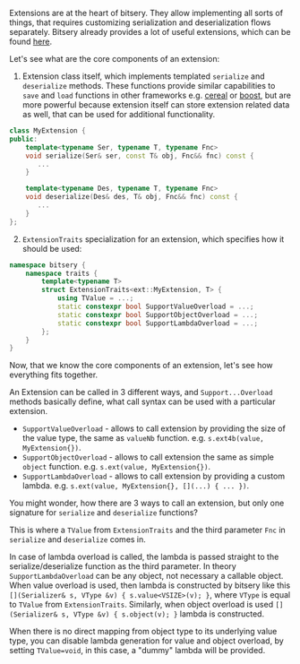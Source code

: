 Extensions are at the heart of bitsery. They allow implementing all sorts of things, that requires customizing serialization and deserialization flows separately.
Bitsery already provides a lot of useful extensions, which can be found [here](../../include/bitsery/ext).

Let's see what are the core components of an extension:

1. Extension class itself, which implements templated `serialize` and `deserialize` methods. These functions provide similar capabilities to `save` and `load` functions in other frameworks e.g. [cereal](https://uscilab.github.io/cereal/) or [boost](https://www.boost.org/doc/libs/1_71_0/libs/serialization/doc/index.html), but are more powerful because extension itself can store extension related data as well, that can be used for additional functionality.
```cpp
class MyExtension {
public:
    template<typename Ser, typename T, typename Fnc>
    void serialize(Ser& ser, const T& obj, Fnc&& fnc) const {
       ...
    }

    template<typename Des, typename T, typename Fnc>
    void deserialize(Des& des, T& obj, Fnc&& fnc) const {
       ...
    }
};
```
2. `ExtensionTraits` specialization for an extension, which specifies how it should be used:
```cpp
namespace bitsery {
    namespace traits {
        template<typename T>
        struct ExtensionTraits<ext::MyExtension, T> {
            using TValue = ...;
            static constexpr bool SupportValueOverload = ...;
            static constexpr bool SupportObjectOverload = ...;
            static constexpr bool SupportLambdaOverload = ...;
        };
    }
}
```

Now, that we know the core components of an extension, let's see how everything fits together.

An Extension can be called in 3 different ways, and `Support...Overload` methods basically define, what call syntax can be used with a particular extension.
* `SupportValueOverload` - allows to call extension by providing the size of the value type, the same as `valueNb` function. e.g. `s.ext4b(value, MyExtension{})`.
* `SupportObjectOverload` - allows to call extension the same as simple `object` function. e.g. `s.ext(value, MyExtension{})`.
* `SupportLambdaOverload` - allows to call extension by providing a custom lambda. e.g. `s.ext(value, MyExtension{}, [](...) { ... })`.

You might wonder, how there are 3 ways to call an extension, but only one signature for `serialize` and `deserialize` functions?

This is where a `TValue` from `ExtensionTraits` and the third parameter `Fnc` in `serialize` and `deserialize` comes in.

In case of lambda overload is called, the lambda is passed straight to the serialize/deserialize function as the third parameter. In theory `SupportLambdaOverload` can be any object, not necessary a callable object.
When value overload is used, then lambda is constructed by bitsery like this `[](Serializer& s, VType &v) { s.value<VSIZE>(v); }`, where `VType` is equal to `TValue` from `ExtensionTraits`.
Similarly, when object overload is used `[](Serializer& s, VType &v) { s.object(v); }` lambda is constructed.

When there is no direct mapping from object type to its underlying value type, you can disable lambda generation for value and object overload, by setting `TValue=void`, in this case, a "dummy" lambda will be provided.